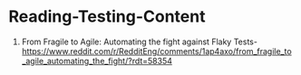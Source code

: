 # Reading-Testing-Content
1. From Fragile to Agile: Automating the fight against Flaky Tests- https://www.reddit.com/r/RedditEng/comments/1ap4axo/from_fragile_to_agile_automating_the_fight/?rdt=58354
